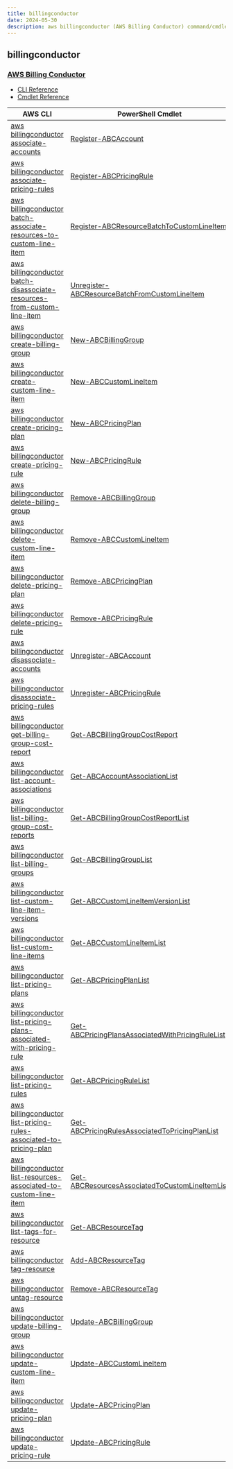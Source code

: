 ```yaml
---
title: billingconductor
date: 2024-05-30
description: aws billingconductor (AWS Billing Conductor) command/cmdlet list.
---
```


## billingconductor

### [AWS Billing Conductor](https://aws.amazon.com/aws-cost-management/aws-billing-conductor/)

* [CLI Reference](https://awscli.amazonaws.com/v2/documentation/api/latest/reference/billingconductor/index.html)
* [Cmdlet Reference](https://docs.aws.amazon.com/powershell/latest/reference/items/BillingConductor_cmdlets.html)

|AWS CLI|PowerShell Cmdlet|
|----|----|
|[aws billingconductor associate-accounts](https://awscli.amazonaws.com/v2/documentation/api/latest/reference/billingconductor/associate-accounts.html)|[Register-ABCAccount](https://docs.aws.amazon.com/powershell/latest/reference/items/Register-ABCAccount.html)|
|[aws billingconductor associate-pricing-rules](https://awscli.amazonaws.com/v2/documentation/api/latest/reference/billingconductor/associate-pricing-rules.html)|[Register-ABCPricingRule](https://docs.aws.amazon.com/powershell/latest/reference/items/Register-ABCPricingRule.html)|
|[aws billingconductor batch-associate-resources-to-custom-line-item](https://awscli.amazonaws.com/v2/documentation/api/latest/reference/billingconductor/batch-associate-resources-to-custom-line-item.html)|[Register-ABCResourceBatchToCustomLineItem](https://docs.aws.amazon.com/powershell/latest/reference/items/Register-ABCResourceBatchToCustomLineItem.html)|
|[aws billingconductor batch-disassociate-resources-from-custom-line-item](https://awscli.amazonaws.com/v2/documentation/api/latest/reference/billingconductor/batch-disassociate-resources-from-custom-line-item.html)|[Unregister-ABCResourceBatchFromCustomLineItem](https://docs.aws.amazon.com/powershell/latest/reference/items/Unregister-ABCResourceBatchFromCustomLineItem.html)|
|[aws billingconductor create-billing-group](https://awscli.amazonaws.com/v2/documentation/api/latest/reference/billingconductor/create-billing-group.html)|[New-ABCBillingGroup](https://docs.aws.amazon.com/powershell/latest/reference/items/New-ABCBillingGroup.html)|
|[aws billingconductor create-custom-line-item](https://awscli.amazonaws.com/v2/documentation/api/latest/reference/billingconductor/create-custom-line-item.html)|[New-ABCCustomLineItem](https://docs.aws.amazon.com/powershell/latest/reference/items/New-ABCCustomLineItem.html)|
|[aws billingconductor create-pricing-plan](https://awscli.amazonaws.com/v2/documentation/api/latest/reference/billingconductor/create-pricing-plan.html)|[New-ABCPricingPlan](https://docs.aws.amazon.com/powershell/latest/reference/items/New-ABCPricingPlan.html)|
|[aws billingconductor create-pricing-rule](https://awscli.amazonaws.com/v2/documentation/api/latest/reference/billingconductor/create-pricing-rule.html)|[New-ABCPricingRule](https://docs.aws.amazon.com/powershell/latest/reference/items/New-ABCPricingRule.html)|
|[aws billingconductor delete-billing-group](https://awscli.amazonaws.com/v2/documentation/api/latest/reference/billingconductor/delete-billing-group.html)|[Remove-ABCBillingGroup](https://docs.aws.amazon.com/powershell/latest/reference/items/Remove-ABCBillingGroup.html)|
|[aws billingconductor delete-custom-line-item](https://awscli.amazonaws.com/v2/documentation/api/latest/reference/billingconductor/delete-custom-line-item.html)|[Remove-ABCCustomLineItem](https://docs.aws.amazon.com/powershell/latest/reference/items/Remove-ABCCustomLineItem.html)|
|[aws billingconductor delete-pricing-plan](https://awscli.amazonaws.com/v2/documentation/api/latest/reference/billingconductor/delete-pricing-plan.html)|[Remove-ABCPricingPlan](https://docs.aws.amazon.com/powershell/latest/reference/items/Remove-ABCPricingPlan.html)|
|[aws billingconductor delete-pricing-rule](https://awscli.amazonaws.com/v2/documentation/api/latest/reference/billingconductor/delete-pricing-rule.html)|[Remove-ABCPricingRule](https://docs.aws.amazon.com/powershell/latest/reference/items/Remove-ABCPricingRule.html)|
|[aws billingconductor disassociate-accounts](https://awscli.amazonaws.com/v2/documentation/api/latest/reference/billingconductor/disassociate-accounts.html)|[Unregister-ABCAccount](https://docs.aws.amazon.com/powershell/latest/reference/items/Unregister-ABCAccount.html)|
|[aws billingconductor disassociate-pricing-rules](https://awscli.amazonaws.com/v2/documentation/api/latest/reference/billingconductor/disassociate-pricing-rules.html)|[Unregister-ABCPricingRule](https://docs.aws.amazon.com/powershell/latest/reference/items/Unregister-ABCPricingRule.html)|
|[aws billingconductor get-billing-group-cost-report](https://awscli.amazonaws.com/v2/documentation/api/latest/reference/billingconductor/get-billing-group-cost-report.html)|[Get-ABCBillingGroupCostReport](https://docs.aws.amazon.com/powershell/latest/reference/items/Get-ABCBillingGroupCostReport.html)|
|[aws billingconductor list-account-associations](https://awscli.amazonaws.com/v2/documentation/api/latest/reference/billingconductor/list-account-associations.html)|[Get-ABCAccountAssociationList](https://docs.aws.amazon.com/powershell/latest/reference/items/Get-ABCAccountAssociationList.html)|
|[aws billingconductor list-billing-group-cost-reports](https://awscli.amazonaws.com/v2/documentation/api/latest/reference/billingconductor/list-billing-group-cost-reports.html)|[Get-ABCBillingGroupCostReportList](https://docs.aws.amazon.com/powershell/latest/reference/items/Get-ABCBillingGroupCostReportList.html)|
|[aws billingconductor list-billing-groups](https://awscli.amazonaws.com/v2/documentation/api/latest/reference/billingconductor/list-billing-groups.html)|[Get-ABCBillingGroupList](https://docs.aws.amazon.com/powershell/latest/reference/items/Get-ABCBillingGroupList.html)|
|[aws billingconductor list-custom-line-item-versions](https://awscli.amazonaws.com/v2/documentation/api/latest/reference/billingconductor/list-custom-line-item-versions.html)|[Get-ABCCustomLineItemVersionList](https://docs.aws.amazon.com/powershell/latest/reference/items/Get-ABCCustomLineItemVersionList.html)|
|[aws billingconductor list-custom-line-items](https://awscli.amazonaws.com/v2/documentation/api/latest/reference/billingconductor/list-custom-line-items.html)|[Get-ABCCustomLineItemList](https://docs.aws.amazon.com/powershell/latest/reference/items/Get-ABCCustomLineItemList.html)|
|[aws billingconductor list-pricing-plans](https://awscli.amazonaws.com/v2/documentation/api/latest/reference/billingconductor/list-pricing-plans.html)|[Get-ABCPricingPlanList](https://docs.aws.amazon.com/powershell/latest/reference/items/Get-ABCPricingPlanList.html)|
|[aws billingconductor list-pricing-plans-associated-with-pricing-rule](https://awscli.amazonaws.com/v2/documentation/api/latest/reference/billingconductor/list-pricing-plans-associated-with-pricing-rule.html)|[Get-ABCPricingPlansAssociatedWithPricingRuleList](https://docs.aws.amazon.com/powershell/latest/reference/items/Get-ABCPricingPlansAssociatedWithPricingRuleList.html)|
|[aws billingconductor list-pricing-rules](https://awscli.amazonaws.com/v2/documentation/api/latest/reference/billingconductor/list-pricing-rules.html)|[Get-ABCPricingRuleList](https://docs.aws.amazon.com/powershell/latest/reference/items/Get-ABCPricingRuleList.html)|
|[aws billingconductor list-pricing-rules-associated-to-pricing-plan](https://awscli.amazonaws.com/v2/documentation/api/latest/reference/billingconductor/list-pricing-rules-associated-to-pricing-plan.html)|[Get-ABCPricingRulesAssociatedToPricingPlanList](https://docs.aws.amazon.com/powershell/latest/reference/items/Get-ABCPricingRulesAssociatedToPricingPlanList.html)|
|[aws billingconductor list-resources-associated-to-custom-line-item](https://awscli.amazonaws.com/v2/documentation/api/latest/reference/billingconductor/list-resources-associated-to-custom-line-item.html)|[Get-ABCResourcesAssociatedToCustomLineItemList](https://docs.aws.amazon.com/powershell/latest/reference/items/Get-ABCResourcesAssociatedToCustomLineItemList.html)|
|[aws billingconductor list-tags-for-resource](https://awscli.amazonaws.com/v2/documentation/api/latest/reference/billingconductor/list-tags-for-resource.html)|[Get-ABCResourceTag](https://docs.aws.amazon.com/powershell/latest/reference/items/Get-ABCResourceTag.html)|
|[aws billingconductor tag-resource](https://awscli.amazonaws.com/v2/documentation/api/latest/reference/billingconductor/tag-resource.html)|[Add-ABCResourceTag](https://docs.aws.amazon.com/powershell/latest/reference/items/Add-ABCResourceTag.html)|
|[aws billingconductor untag-resource](https://awscli.amazonaws.com/v2/documentation/api/latest/reference/billingconductor/untag-resource.html)|[Remove-ABCResourceTag](https://docs.aws.amazon.com/powershell/latest/reference/items/Remove-ABCResourceTag.html)|
|[aws billingconductor update-billing-group](https://awscli.amazonaws.com/v2/documentation/api/latest/reference/billingconductor/update-billing-group.html)|[Update-ABCBillingGroup](https://docs.aws.amazon.com/powershell/latest/reference/items/Update-ABCBillingGroup.html)|
|[aws billingconductor update-custom-line-item](https://awscli.amazonaws.com/v2/documentation/api/latest/reference/billingconductor/update-custom-line-item.html)|[Update-ABCCustomLineItem](https://docs.aws.amazon.com/powershell/latest/reference/items/Update-ABCCustomLineItem.html)|
|[aws billingconductor update-pricing-plan](https://awscli.amazonaws.com/v2/documentation/api/latest/reference/billingconductor/update-pricing-plan.html)|[Update-ABCPricingPlan](https://docs.aws.amazon.com/powershell/latest/reference/items/Update-ABCPricingPlan.html)|
|[aws billingconductor update-pricing-rule](https://awscli.amazonaws.com/v2/documentation/api/latest/reference/billingconductor/update-pricing-rule.html)|[Update-ABCPricingRule](https://docs.aws.amazon.com/powershell/latest/reference/items/Update-ABCPricingRule.html)|


